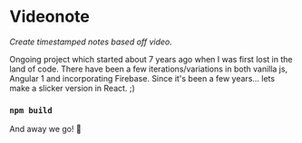 # Videonote

_Create timestamped notes based off video._

Ongoing project which started about 7 years ago when I was first lost in the land of code. There have been a few iterations/variations in both vanilla js, Angular 1 and incorporating Firebase. Since it's been a few years... lets make a slicker version in React. ;)

### `npm build`

And away we go! 🚀
